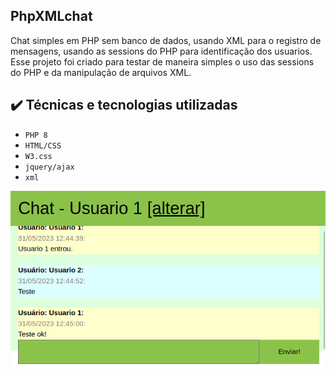 ## PhpXMLchat
Chat simples em PHP sem banco de dados, usando XML para o registro de mensagens, usando as sessions do PHP para identificação dos usuarios.<br>
Esse projeto foi criado para testar de maneira simples o uso das sessions do PHP e da manipulação de arquivos XML.


## ✔️ Técnicas e tecnologias utilizadas

- ``PHP 8``
- ``HTML/CSS``
- ``W3.css``
- ``jquery/ajax``
- ``xml``


![Captura de tela do chat](exemplo.png)
